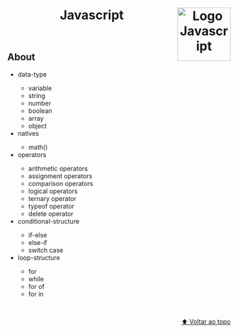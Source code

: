 <div id="top" align="center";>
  <h1>Javascript
    <img align="right";
    width="120px"
    src="https://cdn-icons-png.flaticon.com/512/5968/5968292.png"
    alt="Logo Javascript" />
  </h1>
</div>

</br>
<h2>About</h2>
<ul>
  <li><a src="./study-material/data-type">data-type</a></li>
    <ul>
      <li>variable</li>
      <li>string</li>
      <li>number</li>
      <li>boolean</li>
      <li>array</li>
      <li>object</li>
    </ul>

  <li>natives</li>
    <ul>
      <li>math()</li>
    </ul>

  <li>operators</li>
    <ul>
      <li>arithmetic operators</li>
      <li>assignment operators</li>
      <li>comparison operators</li>
      <li>logical operators</li>
      <li>ternary operator</li>
      <li>typeof operator</li>
      <li>delete operator</li>
    </ul>

  <li>conditional-structure</li>
    <ul>
      <li>if-else</li>
      <li>else-if</li>
      <li>switch case</li>
    </ul>

  <li>loop-structure</li>
    <ul>
      <li>for</li>
      <li>while</li>
      <li>for of</li>
      <li>for in</li>
    </ul>
</ul>

</br>

<p align="right"><a href="#top">⬆️ Voltar ao topo</a></p>
</br>
